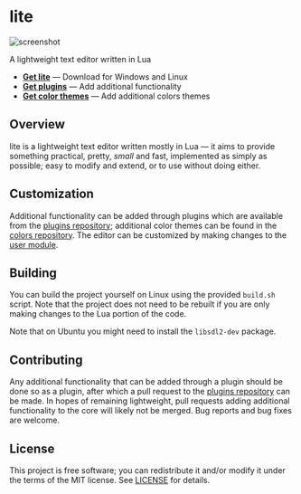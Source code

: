 # lite
![screenshot](https://user-images.githubusercontent.com/3920290/81471642-6c165880-91ea-11ea-8cd1-fae7ae8f0bc4.png)

A lightweight text editor written in Lua

* **[Get lite](https://github.com/rxi/lite/releases/latest)** — Download
  for Windows and Linux
* **[Get plugins](https://github.com/rxi/lite-plugins)** — Add additional
  functionality
* **[Get color themes](https://github.com/rxi/lite-colors)** — Add additional colors
  themes

## Overview
lite is a lightweight text editor written mostly in Lua — it aims to provide
something practical, pretty, *small* and fast, implemented as simply as
possible; easy to modify and extend, or to use without doing either.

## Customization
Additional functionality can be added through plugins which are available from
the [plugins repository](https://github.com/rxi/lite-plugins); additional color
themes can be found in the [colors repository](https://github.com/rxi/lite-colors).
The editor can be customized by making changes to the
[user module](data/user/init.lua).

## Building
You can build the project yourself on Linux using the provided `build.sh`
script. Note that the project does not need to be rebuilt if you are only making
changes to the Lua portion of the code.

Note that on Ubuntu you might need to install the `libsdl2-dev` package.

## Contributing
Any additional functionality that can be added through a plugin should be done
so as a plugin, after which a pull request to the
[plugins repository](https://github.com/rxi/lite-plugins) can be made. In hopes
of remaining lightweight, pull requests adding additional functionality to the
core will likely not be merged. Bug reports and bug fixes are welcome.

## License
This project is free software; you can redistribute it and/or modify it under
the terms of the MIT license. See [LICENSE](LICENSE) for details.
